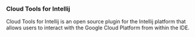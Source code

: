 ### Cloud Tools for Intellij

Cloud Tools for Intellij is an open source plugin for the Intellij
platform that allows users to interact with the Google Cloud Platform
from within the IDE.
